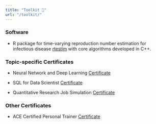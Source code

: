 ```yaml
---
title: "Toolkit 🧰"
url: "/toolkit/"
---
```


### Software

- R package for time-varying reproduction number estimation for infectious disease [rtestim](https://dajmcdon.github.io/rtestim/) with core algorithms developed in C++.

### Topic-specific Certificates

- Neural Network and Deep Learning [Certificate](https://www.coursera.org/account/accomplishments/verify/JYLXLK7R83YX?utm_source=mobile&utm_medium=certificate&utm_content=cert_image&utm_campaign=pdf_header_button&utm_product=course)

- SQL for Data Scientist [Certificate](https://www.coursera.org/account/accomplishments/certificate/PHGKQR8G9ZNR)

- Quantitative Research Job Simulation [Certificate](https://forage-uploads-prod.s3.amazonaws.com/completion-certificates/J.P.%20Morgan/bWqaecPDbYAwSDqJy_JPMorgan%20Chase%20&%20Co._BdsJZSfQ9DaFyYcsK_1727639843106_completion_certificate.pdf)

### Other Certificates

- ACE Certified Personal Trainer [Certificate](https://credentials.acefitness.org/b6c1d419-6303-429b-be98-85151c8935f5#gs.f9tixq)